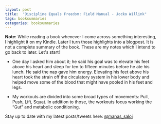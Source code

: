```yaml
---
layout: post
title:  "Discipline Equals Freedom: Field Manual - Jocko Willink"
tags: booksummaries
categories: booksummaries
---
```

**Note:** While reading a book whenever I come across something interesting, I highlight it on my Kindle. Later I turn those highlights into a blogpost. It is not a complete summary of the book. These are my notes which I intend to go back to later. Let's start!

- One day I asked him about it; he said his goal was to elevate his feet above his heart and sleep for ten to fifteen minutes before he ate his lunch. He said the nap gave him energy. Elevating his feet above his heart took the strain off the circulatory system in his lower body and helped move some of the blood that might have pooled in his feet and legs.

- My workouts are divided into some broad types of movements: Pull, Push, Lift, Squat. In addition to those, the workouts focus working the “Gut” and metabolic conditioning.

Stay up to date with my latest posts/tweets here: [@manas_saloi](http://twitter.com/manas_saloi)
